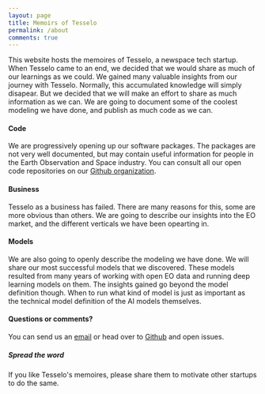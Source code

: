```yaml
---
layout: page
title: Memoirs of Tesselo
permalink: /about
comments: true
---
```


<div class="row justify-content-between">
<div class="col-md-8 pr-5">

<p>This website hosts the memoires of Tesselo, a newspace tech startup. When Tesselo came to an end, we decided that we would share as much of our learnings as we could. We gained many valuable insights from our journey with Tesselo. Normally, this accumulated knowledge will simply disapear. But we decided that we will make an effort to share as much information as we can. We are going to document some of the coolest modeling we have done, and publish as much code as we can.</p>

<h4>Code</h4>

<p>We are progressively opening up our software packages. The packages are not very well documented, but may contain useful information for people in the Earth Observation and Space industry. You can consult all our open code repositories on our <a href="https://github.com/tesselo">Github organization</a>.</p>

<h4>Business</h4>

<p>Tesselo as a business has failed. There are many reasons for this, some are more obvious than others. We are going to describe our insights into the EO market, and the different verticals we have been opearting in.</p>


<h4>Models</h4>

<p>We are also going to openly describe the modeling we have done. We will share our most successful models that we discovered. These models resulted from many years of working with open EO data and running deep learning models on them. The insights gained go beyond the model definition though. When to run what kind of model is just as important as the technical model definition of the AI models themselves.</p>


<h4>Questions or comments?</h4>

<p>You can send us an <a href="mailto:hello@tesselo.com">email</a> or head over to <a href="https://github.com/tesselo">Github</a> and open issues.</p>

</div>

<div class="col-md-4">

<div class="sticky-top sticky-top-80">
<h5>Spread the word</h5>

<p>If you like Tesselo's memoires, please share them to motivate other startups to do the same.</p>

<p>
    <a class="btn follow" target="_blank" href="https://twitter.com/intent/tweet?text={{ page.title }}&url={{ page.url | absolute_url }}" onclick="window.open(this.href, 'twitter-share', 'width=550,height=235');return false;">
        <i class="fab fa-twitter"></i>
    </a>
    <a class="btn follow" target="_blank" href="https://facebook.com/sharer.php?u={{ page.url | absolute_url }}" onclick="window.open(this.href, 'facebook-share', 'width=550,height=435');return false;">
        <i class="fab fa-facebook-f"></i>
    </a>
    <a class="btn follow" target="_blank" href="https://www.linkedin.com/shareArticle?mini=true&url={{ page.url | absolute_url }}" onclick="window.open(this.href, 'width=550,height=435');return false;">
        <i class="fab fa-linkedin-in"></i>
    </a>

</p>


<!-- {% include share.html %} -->

</div>
</div>
</div>
